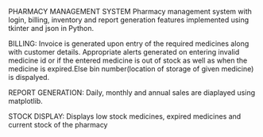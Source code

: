 PHARMACY MANAGEMENT SYSTEM
Pharmacy management system with login, billing, inventory and report generation features implemented using tkinter and json in Python.

BILLING:
Invoice is generated upon entry of the required medicines along with customer details.
Appropriate alerts generated on entering invalid medicine id or if the entered medicine is out of stock as well as when the medicine is expired.Else bin number(location of storage of given medicine) is dispalyed. 

REPORT GENERATION:
Daily, monthly and annual sales are diaplayed using matplotlib.

STOCK DISPLAY:
Displays low stock medicines, expired medicines and current stock of the pharmacy
